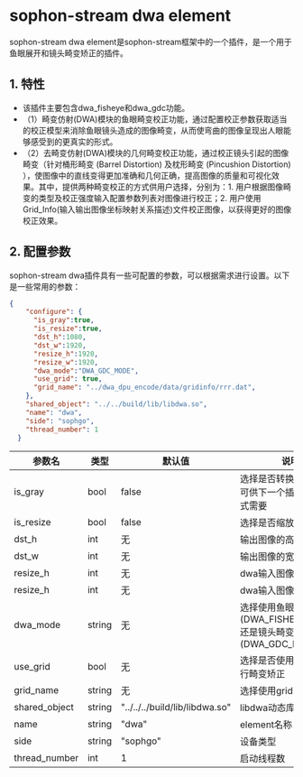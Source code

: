 # sophon-stream dwa element


sophon-stream dwa element是sophon-stream框架中的一个插件，是一个用于鱼眼展开和镜头畸变矫正的插件。

## 1. 特性
* 该插件主要包含dwa_fisheye和dwa_gdc功能。
* （1）畸变仿射(DWA)模块的鱼眼畸变校正功能，通过配置校正参数获取适当的校正模型来消除鱼眼镜头造成的图像畸变，从而使弯曲的图像呈现出人眼能够感受到的更真实的形式。
* （2）去畸变仿射(DWA)模块的几何畸变校正功能，通过校正镜头引起的图像畸变（针对桶形畸变 (Barrel Distortion) 及枕形畸变 (Pincushion Distortion) ），使图像中的直线变得更加准确和几何正确，提高图像的质量和可视化效果。其中，提供两种畸变校正的方式供用户选择，分别为：1. 用户根据图像畸变的类型及校正强度输入配置参数列表对图像进行校正；2. 用户使用 Grid_Info(输入输出图像坐标映射关系描述)文件校正图像，以获得更好的图像校正效果。

## 2. 配置参数
sophon-stream dwa插件具有一些可配置的参数，可以根据需求进行设置。以下是一些常用的参数：

```json
{
    "configure": {
      "is_gray":true,
      "is_resize":true,
      "dst_h":1080,
      "dst_w":1920,
      "resize_h":1920,
      "resize_w":1920,
      "dwa_mode":"DWA_GDC_MODE",
      "use_grid": true,
      "grid_name": "../dwa_dpu_encode/data/gridinfo/rrr.dat",
    },
    "shared_object": "../../build/lib/libdwa.so",
    "name": "dwa",
    "side": "sophgo",
    "thread_number": 1
  }
```

| 参数名        | 类型   | 默认值                                    | 说明                                                             |
| ------------- | ------ | ----------------------------------------- | ---------------------------------------------------------------- |
| is_gray       | bool   | false                                      | 选择是否转换为灰度图，可供下一个插件的特殊格式需要               |
| is_resize     | bool   | false                                      | 选择是否缩放图像大小                                             |
| dst_h         | int    | 无                                      | 输出图像的高                                                 |
| dst_w         | int    | 无                                      | 输出图像的宽
| resize_h         | int    | 无                                      | dwa输入图像的高                                                 |
| resize_h         | int    | 无                                      | dwa输入图像的宽                                                 |
| dwa_mode      | string | 无                              | 选择使用鱼眼展开(DWA_FISHEYE_MODE)还是镜头畸变矫正(DWA_GDC_MODE) |
| use_grid      | bool   | 无                                      | 选择是否使用gridinfo进行畸变矫正                                 |
| grid_name     | string | 无 | 选择使用gridinfo的路径                                           |
| shared_object | string | "../../../build/lib/libdwa.so"            | libdwa动态库路径                                                 |
| name          | string | "dwa"                             | element名称                                                      |
| side          | string | "sophgo"                                  | 设备类型                                                         |
| thread_number | int    | 1                                         | 启动线程数                                                       |


